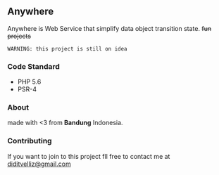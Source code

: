 ## Anywhere
Anywhere is Web Service that simplify data object transition state.
~~fun projects~~
```
WARNING: this project is still on idea
```

### Code Standard
* PHP 5.6
* PSR-4

### About
made with <3 from **Bandung** Indonesia.

### Contributing
If you want to join to this project fll free to contact me at diditvelliz@gmail.com

